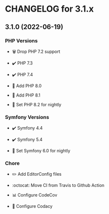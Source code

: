 # CHANGELOG for 3.1.x

## 3.1.0 (2022-06-19)

### PHP Versions

* 🗑️ Drop PHP 7.2 support

* ✔️ PHP 7.3

* ✔️ PHP 7.4

* 🚀 Add PHP 8.0

* 🚀 Add PHP 8.1

* 🧪 Set PHP 8.2 for nightly

### Symfony Versions

* ✔️ Symfony 4.4

* ✔️ Symfony 5.4

* 🧪 Set Symfony 6.0 for nightly

### Chore

* ✏️ Add EditorConfig files

* :octocat: Move CI from Travis to Github Action

* 📊 Configure CodeCov

* 🔬 Configure Codacy
